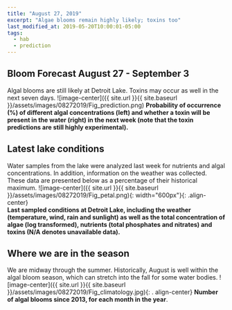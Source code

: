 ```yaml
---
title: "August 27, 2019"
excerpt: "Algae blooms remain highly likely; toxins too"
last_modified_at: 2019-05-20T10:00:01-05:00
tags: 
  - hab
  - prediction
---
```

## Bloom Forecast August 27 - September 3
Algal blooms are still likely at Detroit Lake. Toxins may occur as well in the next seven days.
![image-center]({{ site.url }}{{ site.baseurl }}/assets/images/08272019/Fig_prediction.png)
__Probability of occurrence (%) of different algal concentrations (left) and whether a toxin will be  present in the water (right) in the next week (note that the toxin predictions are still highly      experimental).__

## Latest lake conditions
Water samples from the lake were analyzed last week for nutrients and algal concentrations. In       addition, information on the weather was collected. These data are presented below as a percentage   of their historical maximum.
![image-center]({{ site.url }}{{ site.baseurl }}/assets/images/08272019/Fig_petal.png){:             width="600px"}{: .align-center}
<br clear="all" />
__Last sampled conditions at Detroit Lake, including the weather (temperature, wind, rain and        sunlight) as well as the total concentration of algae (log transformed), nutrients (total phosphates and nitrates) and  toxins (N/A denotes unavailable data).__

## Where we are in the season
We are midway through the summer. Historically, August is well within the algal bloom season, which  can stretch into the fall for some water bodies.
![image-center]({{ site.url }}{{ site.baseurl }}/assets/images/08272019/Fig_climatology.jpg){: .     align-center}
__Number of algal blooms since 2013, for each month in the year__.
